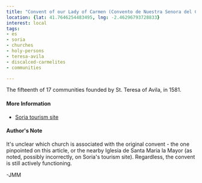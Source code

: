 ```yaml
---
title: "Convent of our Lady of Carmen (Convento de Nuestra Senora del Carmen), Soria"
location: {lat: 41.7646254483495, lng: -2.46296793728833}
interest: local
tags:
- es
- soria
- churches
- holy-persons
- teresa-avila
- discalced-carmelites
- communities

---
```



The fifteenth of 17 communities founded by St. Teresa of Avila, in 1581.

#### More Information

* [Soria tourism site](https://www.turismosoria.es/en/what-to-see/monuments/convent-of-el-carmen/)




#### Author's Note

It's unclear which church is associated with the original convent - the one pinpointed on this article, or the nearby Iglesia de Santa Maria la Mayor (as noted, possibly incorrectly, on Soria's tourism site).  Regardless, the convent is still actively functioning.

-JMM




